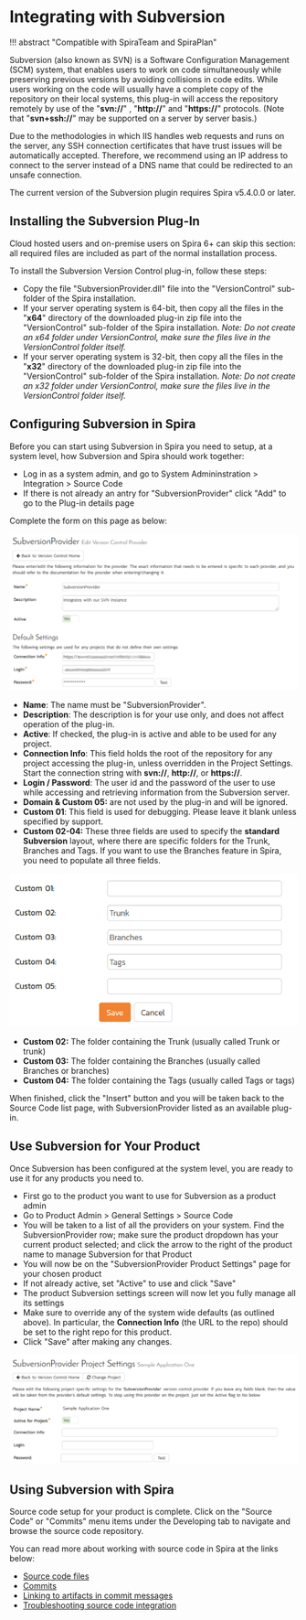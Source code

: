 # Integrating with Subversion
!!! abstract "Compatible with SpiraTeam and SpiraPlan"

Subversion (also known as SVN) is a Software Configuration Management (SCM) system, that enables users to work on code simultaneously while preserving previous versions by avoiding collisions in code edits. While users working on the code will usually have a complete copy of the repository on their local systems, this plug-in will access the repository remotely by use of the "**svn://**" , "**http://**" and "**https://**" protocols. (Note that "**svn+ssh://**" may be supported on a server by server basis.)

Due to the methodologies in which IIS handles web requests and runs on the server, any SSH connection certificates that have trust issues will be automatically accepted. Therefore, we recommend using an IP address to connect to the server instead of a DNS name that could be redirected to an unsafe connection.

The current version of the Subversion plugin requires Spira v5.4.0.0 or later.

## Installing the Subversion Plug-In 
Cloud hosted users and on-premise users on Spira 6+ can skip this section: all required files are included as part of the normal installation process. 

To install the Subversion Version Control plug-in, follow these steps:

- Copy the file "SubversionProvider.dll" file into the "VersionControl" sub-folder of the Spira installation.
- If your server operating system is 64-bit, then copy all the files in the "**x64**" directory of the downloaded plug-in zip file into the "VersionControl" sub-folder of the Spira installation. *Note: Do not create an x64 folder under VersionControl, make sure the files live in the VersionControl folder itself.*
- If your server operating system is 32-bit, then copy all the files in the "**x32**" directory of the downloaded plug-in zip file into the "VersionControl" sub-folder of the Spira installation. *Note: Do not create an x32 folder under VersionControl, make sure the files live in the VersionControl folder itself.*

## Configuring Subversion in Spira
Before you can start using Subversion in Spira you need to setup, at a system level, how Subversion and Spira should work together: 

- Log in as a system admin, and go to System Admininstration > Integration > Source Code
- If there is not already an antry for "SubversionProvider" click "Add" to go to the Plug-in details page

Complete the form on this page as below:

![](img/Integrating_with_Subversion_4.png)

-   **Name**: The name must be "SubversionProvider".
-   **Description**: The description is for your use only, and does not affect operation of the plug-in.
-   **Active**: If checked, the plug-in is active and able to be used for any project.
-   **Connection Info**: This field holds the root of the repository for any project accessing the plug-in, unless overridden in the Project Settings. Start the connection string with **svn://**, **http://**, or **https://**.
-   **Login / Password**: The user id and the password of the user to use while accessing and retrieving information from the Subversion server.
-   **Domain & Custom 05:** are not used by the plug-in and will be ignored.
-   **Custom 01**: This field is used for debugging. Please leave it blank unless specified by support.
-   **Custom 02-04:** These three fields are used to specify the **standard Subversion** layout, where there are specific folders for the Trunk, Branches and Tags. If you want to use the Branches feature in Spira, you need to populate all three fields.

![](img/Integrating_with_Subversion_5.png)

-   **Custom 02:** The folder containing the Trunk (usually called Trunk or trunk)
-   **Custom 03:** The folder containing the Branches (usually called Branches or branches)
-   **Custom 04:** The folder containing the Tags (usually called Tags or tags)

When finished, click the "Insert" button and you will be taken back to the Source Code list page, with SubversionProvider listed as an available plug-in.

## Use Subversion for Your Product
Once Subversion has been configured at the system level, you are ready to use it for any products you need to. 

- First go to the product you want to use for Subversion as a product admin
- Go to Product Admin > General Settings > Source Code
- You will be taken to a list of all the providers on your system. Find the SubversionProvider row; make sure the product dropdown has your current product selected; and click the arrow to the right of the product name to manage Subversion for that Product
- You will now be on the "SubversionProvider Product Settings" page for your chosen product
- If not already active, set "Active" to use and click "Save"
- The product Subversion settings screen will now let you fully manage all its settings
- Make sure to override any of the system wide defaults (as outlined above). In particular, the **Connection Info** (the URL to the repo) should be set to the right repo for this product.
- Click "Save" after making any changes.

![](img/Integrating_with_Subversion_6.png)


## Using Subversion with Spira
Source code setup for your product is complete. Click on the "Source Code" or "Commits" menu items under the Developing tab to navigate and browse the source code repository.

You can read more about working with source code in Spira at the links below:

- [Source code files](../Spira-User-Manual/Source-Code.md/#source-code-file-list)
- [Commits](../Spira-User-Manual/Commits.md/#commit-list)
- [Linking to artifacts in commit messages](../Spira-User-Manual/Commits.md/#linking-to-artifacts-in-commit-messages)
- [Troubleshooting source code integration](../Spira-User-Manual/Source-Code.md/#troubleshooting-source-code-integration)